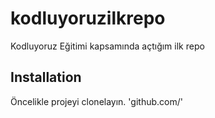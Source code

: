 # kodluyoruzilkrepo
Kodluyoruz Eğitimi kapsamında açtığım ilk repo

## Installation 
Öncelikle projeyi clonelayın.
'github.com/'

